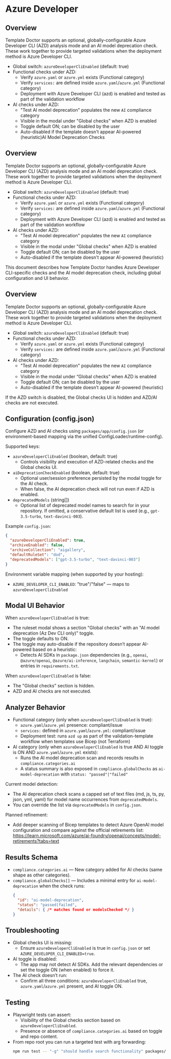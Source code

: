 # Azure Developer

## Overview
Template Doctor supports an optional, globally-configurable Azure Developer CLI (AZD) analysis mode and an AI model deprecation check. These work together to provide targeted validations when the deployment method is Azure Developer CLI.

- Global switch: `azureDeveloperCliEnabled` (default: true)
- Functional checks under AZD:
  - Verify `azure.yaml` or `azure.yml` exists (Functional category)
  - Verify `services:` are defined inside `azure.yaml`/`azure.yml` (Functional category)
  - Deployment with Azure Developer CLI (azd) is enabled and tested as part of the validation workflow
- AI checks under AZD:
  - "Test AI model deprecation" populates the new `AI` compliance category
  - Visible in the modal under "Global checks" when AZD is enabled
  - Toggle default ON; can be disabled by the user
  - Auto-disabled if the template doesn't appear AI-powered (heuristic)AI Model Deprecation Checks

## Overview

Template Doctor supports an optional, globally-configurable Azure Developer CLI (AZD) analysis mode and an AI model deprecation check. These work together to provide targeted validations when the deployment method is Azure Developer CLI.

- Global switch: `azureDeveloperCliEnabled` (default: true)
- Functional checks under AZD:
  - Verify `azure.yaml` or `azure.yml` exists (Functional category)
  - Verify `services:` are defined inside `azure.yaml`/`azure.yml` (Functional category)
  - Deployment with Azure Developer CLI (azd) is enabled and tested as part of the validation workflow
- AI checks under AZD:
  - "Test AI model deprecation" populates the new `AI` compliance category
  - Visible in the modal under "Global checks" when AZD is enabled
  - Toggle default ON; can be disabled by the user
  - Auto-disabled if the template doesn't appear AI-powered (heuristic)

This document describes how Template Doctor handles Azure Developer CLI-specific checks and the AI model deprecation check, including global configuration and UI behavior.

## Overview

Template Doctor supports an optional, globally-configurable Azure Developer CLI (AZD) analysis mode and an AI model deprecation check. These work together to provide targeted validations when the deployment method is Azure Developer CLI.

- Global switch: `azureDeveloperCliEnabled` (default: true)
- Functional checks under AZD:
  - Verify `azure.yaml` or `azure.yml` exists (Functional category)
  - Verify `services:` are defined inside `azure.yaml`/`azure.yml` (Functional category)
- AI checks under AZD:
  - "Test AI model deprecation" populates the new `AI` compliance category
  - Visible in the modal under “Global checks” when AZD is enabled
  - Toggle default ON; can be disabled by the user
  - Auto-disabled if the template doesn’t appear AI-powered (heuristic)

If the AZD switch is disabled, the Global checks UI is hidden and AZD/AI checks are not executed.

## Configuration (config.json)

Configure AZD and AI checks using `packages/app/config.json` (or environment-based mapping via the unified ConfigLoader/runtime-config).

Supported keys:

- `azureDeveloperCliEnabled` (boolean, default: true)
  - Controls visibility and execution of AZD-related checks and the Global checks UI.
- `aiDeprecationCheckEnabled` (boolean, default: true)
  - Optional user/session preference persisted by the modal toggle for the AI check.
  - When false, the AI deprecation check will not run even if AZD is enabled.
- `deprecatedModels` (string[])
  - Optional list of deprecated model names to search for in your repository. If omitted, a conservative default list is used (e.g., `gpt-3.5-turbo`, `text-davinci-003`).

Example `config.json`:

```json
{
  "azureDeveloperCliEnabled": true,
  "archiveEnabled": false,
  "archiveCollection": "aigallery",
  "defaultRuleSet": "dod",
  "deprecatedModels": ["gpt-3.5-turbo", "text-davinci-003"]
}
```

Environment variable mapping (when supported by your hosting):
- `AZURE_DEVELOPER_CLI_ENABLED`: "true"/"false" — maps to `azureDeveloperCliEnabled`

## Modal UI Behavior

When `azureDeveloperCliEnabled` is true:
- The ruleset modal shows a section "Global checks" with an "AI model deprecation (Az Dev CLI only)" toggle.
- The toggle defaults to ON.
- The toggle may auto-disable if the repository doesn’t appear AI-powered based on a heuristic:
  - Detects AI SDKs in `package.json` dependencies (e.g., `openai`, `@azure/openai`, `@azure/ai-inference`, `langchain`, `semantic-kernel`) or entries in `requirements.txt`.

When `azureDeveloperCliEnabled` is false:
- The "Global checks" section is hidden.
- AZD and AI checks are not executed.

## Analyzer Behavior

- Functional category (only when `azureDeveloperCliEnabled` is true):
  - `azure.yaml`/`azure.yml` presence: compliant/issue
  - `services:` defined in `azure.yaml`/`azure.yml`: compliant/issue
  - Deployment test: runs `azd up` as part of the validation-template workflow when templates use Bicep (not Terraform)
- AI category (only when `azureDeveloperCliEnabled` is true AND AI toggle is ON AND `azure.yaml`/`azure.yml` exists):
  - Runs the AI model deprecation scan and records results in `compliance.categories.ai`
  - A status summary is also exposed in `compliance.globalChecks` as `ai-model-deprecation` with `status: "passed"|"failed"`

Current model detection:
- The AI deprecation check scans a capped set of text files (md, js, ts, py, json, yml, yaml) for model name occurrences from `deprecatedModels`.
- You can override the list via `deprecatedModels` in `config.json`.

Planned refinement:
- Add deeper scanning of Bicep templates to detect Azure OpenAI model configuration and compare against the official retirements list:
  https://learn.microsoft.com/azure/ai-foundry/openai/concepts/model-retirements?tabs=text

## Results Schema

- `compliance.categories.ai` — New category added for AI checks (same shape as other categories).
- `compliance.globalChecks[]` — Includes a minimal entry for `ai-model-deprecation` when the check runs:
  ```json
  {
    "id": "ai-model-deprecation",
    "status": "passed|failed",
    "details": { /* matches found or modelsChecked */ }
  }
  ```

## Troubleshooting

- Global checks UI is missing:
  - Ensure `azureDeveloperCliEnabled` is true in `config.json` or set `AZURE_DEVELOPER_CLI_ENABLED=true`.
- AI toggle is disabled:
  - The app may not detect AI SDKs. Add the relevant dependencies or set the toggle ON (when enabled) to force it.
- The AI check doesn’t run:
  - Confirm all three conditions: `azureDeveloperCliEnabled` true, `azure.yaml`/`azure.yml` present, and AI toggle ON.

## Testing

- Playwright tests can assert:
  - Visibility of the Global checks section based on `azureDeveloperCliEnabled`.
  - Presence or absence of `compliance.categories.ai` based on toggle and repo content.
- From repo root you can run a targeted test with arg forwarding:
  ```bash
  npm run test -- "-g" "should handle search functionality" packages/app/tests/app.spec.js
  ```